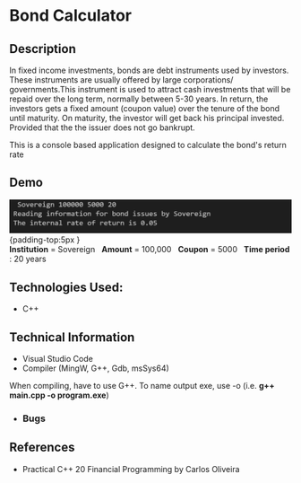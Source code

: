 # Bond Calculator

## Description
In fixed income investments, bonds are debt instruments used by investors. These instruments are usually offered by large corporations/ governments.This instrument
is used to attract cash investments that will be repaid over the long term, normally between 5-30 years. In return, the investors gets a fixed amount (coupon value) over the tenure of the bond until maturity. On maturity, the investor will get back his principal invested. Provided that the the issuer does not go bankrupt.


This is a console based application designed to calculate the bond's return rate



## Demo

 ![](https://github.com/360Appz/Programming/blob/main/Financial%20Programming/Bond%20Calculator/Demo/Result.PNG) {padding-top:5px } 
 <br>
 **Institution** = Sovereign &nbsp;  **Amount** = 100,000 &nbsp;  **Coupon** = 5000 &nbsp; **Time period** : 20 years 



## Technologies Used:
* C++

## Technical Information
* Visual Studio Code
* Compiler (MingW, G++, Gdb, msSys64)

When compiling, have to use G++. To name output exe, use -o (i.e. **g++ main.cpp -o program.exe**)

* ### Bugs


## **References**
* Practical C++ 20 Financial Programming by Carlos Oliveira

